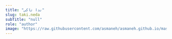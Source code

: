 ```yaml
--- 
title: "ندا تاکی" 
slug: taki.neda 
subTitle: "null" 
role: "author" 
image: "https://raw.githubusercontent.com/asmaneh/asmaneh.github.io/master/assets/img/authors/taki.neda.jpg" 
--- 
```

